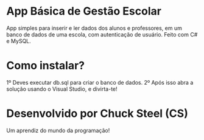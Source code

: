 # App Básica de Gestão Escolar
App simples para inserir e ler dados dos alunos e professores, em um banco de dados de uma escola, com autenticação de usuário.
Feito com C# e MySQL.

# Como instalar?

1º Deves executar db.sql para criar o banco de dados.
2º Após isso abra a solução usando o Visual Studio, e divirta-te!

# Desenvolvido por Chuck Steel (CS)

Um aprendiz do mundo da programação!
